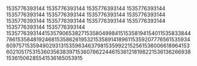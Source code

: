 1535776393144
1535776393144
1535776393144
1535776393144
1535776393144
1535776393144
1535776393144
1535776393144
1535776393144
1535776393144
1535776393144
1535776393144
1535776393144
1535776393144
153577639314415357906538271535804998415153581941540115358338447861535848192468153586261953215358914189611535920777656153593460975715359490293131535963463798153599221525615360066189641536021051753153603563839715360786224461536121819822153613626693815361506285541536165053915